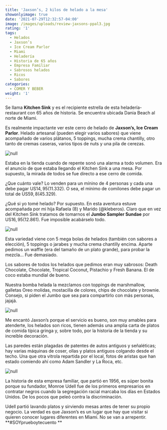 ```yaml
---
title: 'Jaxson’s, 2 kilos de helado a la mesa'
showonlyimage: true
date: '2021-07-29T12:32:57-04:00'
image: /images/uploads/review-jaxsons-ppal3.jpg
rating: '1'
tags:
  - Helados
  - Jaxson’s
  - Ice Cream Parlor
  - Miami
  - Heladería
  - Historia de 65 años
  - Empresa Familiar
  - Sabrosos helados
  - Ricos
  - Sabores
categories:
  - COMER Y BEBER
weight: '1'
---
```

Se llama **Kitchen Sink** y es el recipiente estrella de esta heladería-restaurant con 65 años de historia. Se encuentra ubicada Dania Beach al norte de Miami.

<!--more-->

Es realmente impactante ver este cerro de helado de **Jaxson’s, Ice Cream Parlor**. Helado artesanal (pueden elegir varios sabores) que viene acompañado de varios plátanos, 5 toppings, mucha crema chantilly, otro tanto de cremas caseras, varios tipos de nuts y una pila de cerezas.

![null](/images/uploads/review-jaxsons-ppal3.jpg)

Estaba en la tienda cuando de repente sonó una alarma a todo volumen. Era el anuncio de que estaba llegando el Kitchen Sink a una mesa. Por supuesto, la mirada de todos se fue directo a ese cerro de comida.

¿Que cuánto vale? Lo venden para un mínino de 4 personas y cada una debe pagar US$14,95 ($11.332). O sea, el mínimo de comilones debe pagar un total de US$59,8 ($45.329). 

¿Qué si yo tomé helado? Por supuesto. En esta aventura estuve acompañada por mi hija Rafaela (8) y Marido (@kleberos). Claro que en vez del Kitchen Sink tratamos de tomarnos el **Jumbo Sampler Sundae** por US$16,95 ($12.861). Fue imposible acabárselo todo.

![null](/images/uploads/review-jaxsons-cartel.jpg)

Esta variedad viene con 5 mega bolas de helados (también con sabores a elección), 5 toppings o jarabes y mucha crema chantilly encima. Aparte pedimos un waffle (era del tamaño de un plato grande), para probar la mezcla… Fue demasiado.

Los sabores de todos los helados que pedimos eran muy sabrosos: Death Chocolate, Chocolate, Tropical Coconut, Pistachio y Fresh Banana. El de coco estaba mundial de bueno. 

Nuestra bomba helada la mezclamos con toppings de marshmallow, galletas Oreo molidas, mostacilla de colores, chips de chocolate y brownie. Consejo, si piden el Jumbo que sea para compartirlo con más personas, jajajá.

![null](/images/uploads/review-jaxsons-jumbo.jpg)

Me encantó Jaxson’s porque el servicio es bueno, son muy amables para atenderte, los helados son ricos, tienen además una amplia carta de platos de comida típica gringa y, sobre todo, por la historia de la tienda y su increíble decoración.

Las paredes están plagadas de patentes de autos antiguos y señaléticas; hay varias máquinas de coser, ollas y platos antiguos colgando desde el techo. Una que otra vitrola repartida por el local, fotos de aristas que han estado comiendo ahí como Adam Sandler y La Roca, etc.  

![null](/images/uploads/review-jaxsons-decoracio-n.jpg)

La historia de esta empresa familiar, que partió en 1956, es súper bonita porque su fundador, Monroe Udell fue de los primeros empresarios en contratar negros cuando la segregación racial marcaba los días en Estados Unidos. De los pocos que peleó contra la discriminación.

Udell partió lavando platos y sirviendo mesas antes de tener su propio negocio. La verdad es que Jaxson’s es un lugar que hay que visitar si quieren conocer lugares diferentes en Miami. No se van a arrepentir. **\#SOYprueboytecuento
**
